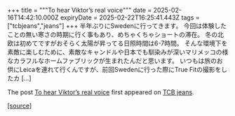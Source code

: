 +++
title = """To hear Viktor’s real voice"""
date = 2025-02-16T14:42:10.000Z
expiryDate = 2025-02-22T16:25:41.443Z
tags = ["tcbjeans","jeans"]
+++
半年ぶりにSwedenに行ってきます。 今回は体験したことの無い寒さの時期に行く事もあり、めちゃくちゃショートの滞在。 冬の北欧は初めてですがおそらく太陽が昇ってる日照時間は6-7時間。 そんな環境下を素敵に楽しむために、素敵なキャンドルや日本でも馴染みが深いマリメッコの様なカラフルなホームファブリックが生まれたんだと思います。 いつもは旅のお供にLeicaを連れて行くんですが、前回Swedenに行った際にTrue Fitの撮影をしたカ \[…\]

The post [To hear Viktor’s real voice](http://tcbjeans.com/2025/02/16/51284) first appeared on [TCB jeans](http://tcbjeans.com).

[[source]](http://tcbjeans.com/2025/02/16/51284)
